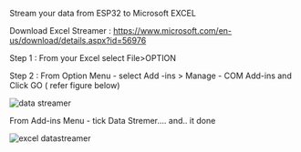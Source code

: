 Stream your data from ESP32 to Microsoft EXCEL

Download Excel Streamer : https://www.microsoft.com/en-us/download/details.aspx?id=56976 

Step 1 : From your Excel select File>OPTION 

Step 2 : From Option Menu - select Add -ins > Manage - COM Add-ins and Click GO ( refer figure below)

![data streamer](https://github.com/Husainiaza/datastreamer/assets/148662620/28741b53-2e11-4776-992d-53d375e3e8ed)

From Add-ins Menu - tick Data Stremer.... and.. it done

![excel datastreamer](https://github.com/Husainiaza/datastreamer/assets/148662620/5d6d5a41-b038-46d4-9f5c-7ddf5ab65a07)








